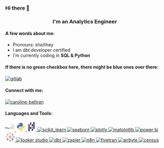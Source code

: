 ### Hi there 👋

<!--
**Xeamin/Xeamin** is a ✨ _special_ ✨ repository because its `README.md` (this file) appears on your GitHub profile.

Here are some ideas to get you started:

- 🔭 I’m currently working on ...
- 🌱 I’m currently learning ...
- 👯 I’m looking to collaborate on ...
- 🤔 I’m looking for help with ...
- 💬 Ask me about ...
- 📫 How to reach me: ...
- 😄 Pronouns: ...
- ⚡ Fun fact: ...
-->

<h3 align="center"> I'm an Analytics Engineer
</h3>
<h4 align="left">A few words about me:</h4>
<ul>
<li>Pronouns: she/they</li>
<li>I am dbt developer certified</strong></li>
<li>I'm currently coding in <strong>SQL & Python</strong></li>
</ul>

<h4 align="left">If there is no green checkbox here, there might be blue ones over there:</h3>
<p align="left">
<a href="https://gitlab.com/Xeamin" target="blank"><img align="center" src="https://cdn4.iconfinder.com/data/icons/logos-and-brands/512/144_Gitlab_logo_logos-512.png" alt="gitlab" height="30" width="30" /></a>
</p>

<h4 align="left">Connect with me:</h3>
<p align="left">
<a href="https://linkedin.com/in/caroline-beltran" target="blank"><img align="center" src="https://raw.githubusercontent.com/rahuldkjain/github-profile-readme-generator/master/src/images/icons/Social/linked-in-alt.svg" alt="caroline-beltran" height="20" width="30" /></a>
</p>
<h4 align="left">Languages and Tools:</h3>
<p align="left">
  <a href="https://www.mysql.com/" target="_blank" rel="noreferrer"> <img src="https://raw.githubusercontent.com/devicons/devicon/master/icons/mysql/mysql-original-wordmark.svg" alt="mysql" width="30" height="30"/> </a>
  <a href="https://www.python.org" target="_blank" rel="noreferrer"> <img src="https://raw.githubusercontent.com/devicons/devicon/master/icons/python/python-original.svg" alt="python" width="30" height="30"/> </a>
    <a href="https://pandas.pydata.org/" target="_blank" rel="noreferrer"> <img src="https://raw.githubusercontent.com/devicons/devicon/2ae2a900d2f041da66e950e4d48052658d850630/icons/pandas/pandas-original.svg" alt="pandas" width="30" height="30"/> </a>
    <a href="https://scikit-learn.org/" target="_blank" rel="noreferrer"> <img src="https://upload.wikimedia.org/wikipedia/commons/0/05/Scikit_learn_logo_small.svg" alt="scikit_learn" width="30" height="30"/> </a>
  <a href="https://seaborn.pydata.org/" target="_blank" rel="noreferrer"> <img src="https://seaborn.pydata.org/_images/logo-mark-lightbg.svg" alt="seaborn" width="30" height="30"/> </a>
    <a href="https://plotly.com/python/" target="_blank" rel="noreferrer"> <img src="https://www.vectorlogo.zone/logos/plot_ly/plot_ly-icon.svg" alt="plotly" width="30" height="30"/> </a>
  <a href="https://matplotlib.org/" target="_blank" rel="noreferrer"> <img src="https://upload.wikimedia.org/wikipedia/commons/thumb/8/84/Matplotlib_icon.svg/1200px-Matplotlib_icon.svg.png" alt="matplotlib" width="30" height="30"/> </a>
  <a href="https://powerbi.microsoft.com/fr-fr/" target="_blank" rel="noreferrer"> <img src="https://upload.wikimedia.org/wikipedia/commons/c/cf/New_Power_BI_Logo.svg" alt="power bi" width="30" height="30"/> </a>
  <a href="https://www.tableau.com/" target="_blank" rel="noreferrer"> <img src="https://raw.githubusercontent.com/mrankitgupta/mrankitgupta/a768d6bf0a001f03327578ae12f8867e4056cbaf/tableau-software.svg" alt="tableau" width="30" height="30"/> </a>
  <a href="https://lookerstudio.google.com/" target="_blank" rel="noreferrer"> <img src="https://image-forwarder.notaku.so/aHR0cHM6Ly93d3cubm90aW9uLnNvL2ltYWdlL2h0dHBzJTNBJTJGJTJGczMtdXMtd2VzdC0yLmFtYXpvbmF3cy5jb20lMkZzZWN1cmUubm90aW9uLXN0YXRpYy5jb20lMkY1NTdiYzc5ZC02ODFiLTRlYjEtYmY3Zi0wZDc2NzY4M2YyYWUlMkZsb29rZXItc3R1ZGlvbG9nby1wbmcucG5nP3RhYmxlPWJsb2NrJmlkPTlhZDIyNzE4LWE3NWQtNDUwMy04NmJhLTA2ZjM3NWI3YzU2ZCZjYWNoZT12MiZ3aWR0aD0yMDA=" alt="looker studio" width="30" height="30"/> </a>
  <a href="https://www.getdbt.com/" target="_blank" rel="noreferrer"> <img src="https://seeklogo.com/images/D/dbt-logo-500AB0BAA7-seeklogo.com.png" alt="dbt" width="30" height="30"/> </a>
  <a href="https://zapier.com" target="_blank" rel="noreferrer"> <img src="https://www.vectorlogo.zone/logos/zapier/zapier-icon.svg" alt="zapier" width="30" height="30"/> </a>
  <a href="https://n8n.io/" target="_blank" rel="noreferrer"> <img src="https://cf.appdrag.com/dashboard-openvm-clo-b2d42c/uploads/N8N-2WQW-MeQB.png" alt="n8n" width="30" height="30"/> </a>
  <a href="https://www.fivetran.com/" target="_blank" rel="noreferrer"> <img src="https://delighted.com/wp-content/uploads/2021/11/logo-integration-fivetran-marketing.png" alt="fivetran" width="30" height="30"/> </a>
  <a href="https://airbyte.com/" target="_blank" rel="noreferrer"> <img src="https://assets-global.website-files.com/6064b31ff49a2d31e0493af1/6163e382e6d96447ec9a82fb_airbyte.svg" alt="airbyte" width="30" height="30"/> </a>
  <a href="https://www.getcensus.com/" target="_blank" rel="noreferrer"> <img src="https://deals.finstart.io/wp-content/uploads/2022/07/census-logo.png" alt="census" width="30" height="30"/> </a>

